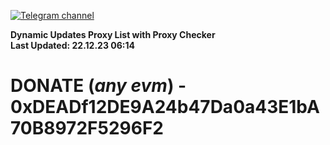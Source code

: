 [![Telegram channel](https://img.shields.io/endpoint?url=https://runkit.io/damiankrawczyk/telegram-badge/branches/master?url=https://t.me/n4z4v0d)](https://t.me/n4z4v0d) 

**Dynamic Updates Proxy List with Proxy Checker**  
**Last Updated: 22.12.23 06:14**

# DONATE (_any evm_) - 0xDEADf12DE9A24b47Da0a43E1bA70B8972F5296F2
